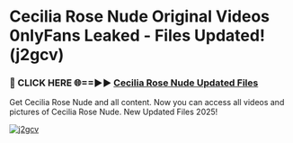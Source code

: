 # Cecilia Rose Nude Original Videos 0nlyFans Leaked - Files Updated! (j2gcv)

<h3>🔴 CLICK HERE 🌐==►► <a href="https://tinyurl.com/4mcuefdz" rel="nofollow">Cecilia Rose Nude Updated Files</a></h3>

Get Cecilia Rose Nude and all content. Now you can access all videos and pictures of Cecilia Rose Nude. New Updated Files 2025!

[![j2gcv](https://i.imgur.com/StAQSOY.gif)](https://tinyurl.com/4mcuefdz)
